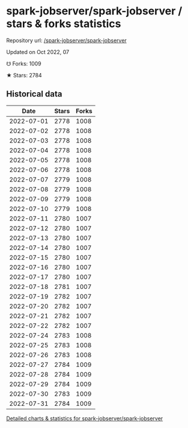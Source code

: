 # spark-jobserver/spark-jobserver / stars & forks statistics

Repository url: [/spark-jobserver/spark-jobserver](https://github.com/spark-jobserver/spark-jobserver)

Updated on Oct 2022, 07

☋ Forks: 1009

★ Stars: 2784

## Historical data
| Date | Stars | Forks |
|------|-------|-------|
| 2022-07-01 | 2778 | 1008 | 
| 2022-07-02 | 2778 | 1008 | 
| 2022-07-03 | 2778 | 1008 | 
| 2022-07-04 | 2778 | 1008 | 
| 2022-07-05 | 2778 | 1008 | 
| 2022-07-06 | 2778 | 1008 | 
| 2022-07-07 | 2779 | 1008 | 
| 2022-07-08 | 2779 | 1008 | 
| 2022-07-09 | 2779 | 1008 | 
| 2022-07-10 | 2779 | 1008 | 
| 2022-07-11 | 2780 | 1007 | 
| 2022-07-12 | 2780 | 1007 | 
| 2022-07-13 | 2780 | 1007 | 
| 2022-07-14 | 2780 | 1007 | 
| 2022-07-15 | 2780 | 1007 | 
| 2022-07-16 | 2780 | 1007 | 
| 2022-07-17 | 2780 | 1007 | 
| 2022-07-18 | 2781 | 1007 | 
| 2022-07-19 | 2782 | 1007 | 
| 2022-07-20 | 2782 | 1007 | 
| 2022-07-21 | 2782 | 1007 | 
| 2022-07-22 | 2782 | 1007 | 
| 2022-07-24 | 2783 | 1008 | 
| 2022-07-25 | 2783 | 1008 | 
| 2022-07-26 | 2783 | 1008 | 
| 2022-07-27 | 2784 | 1009 | 
| 2022-07-28 | 2784 | 1009 | 
| 2022-07-29 | 2784 | 1009 | 
| 2022-07-30 | 2783 | 1009 | 
| 2022-07-31 | 2784 | 1009 | 


[Detailed charts & statistics for spark-jobserver/spark-jobserver](https://reviewgithub.com/rep/spark-jobserver/spark-jobserver)
